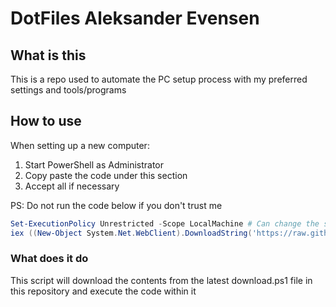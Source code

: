 # DotFiles Aleksander Evensen

## What is this
This is a repo used to automate the PC setup process with my preferred settings and tools/programs


## How to use
When setting up a new computer: 
1. Start PowerShell as Administrator
2. Copy paste the code under this section
3. Accept all if necessary

PS: Do not run the code below if you don't trust me

```ps1
Set-ExecutionPolicy Unrestricted -Scope LocalMachine # Can change the scope to Process if you only want the policy to run for the current process
iex ((New-Object System.Net.WebClient).DownloadString('https://raw.githubusercontent.com/AleksanderEvensen/dotfiles/main/download.ps1'))
```
### What does it do
This script will download the contents from the latest download.ps1 file in this repository and execute the code within it